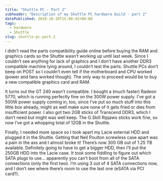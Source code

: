 ```yaml
---
title: "Shuttle PC - Part 2"
subheader: "Description of my Shuttle PC hardware build - part 2"
datePublished: 2010-10-28T15:08:45+00:00
tags:
  - hardware
  - Shuttle
slug: shuttle-pc-part-2
---
```


I didn’t read the parts compatibility guide online before buying the RAM and
graphics cards so the Shuttle wasn’t working up until last week. Since
I couldn’t see anything for lack of graphics and I don’t have another DDR3
compatible machine lying around, I couldn’t test the parts. Shuttle PCs don’t
beep on POST so I couldn’t even tell if the motherboard and CPU worked (power
and fans worked though). The only way to proceed would be to buy a new
compatible graphics card and RAM.

It turns out the GT 240 wasn’t compatible. I bought a (much faster) Radeon 5770,
which is running perfectly fine on the 300W power supply. I’ve got a 500W power
supply coming in, too, since I’ve put so much stuff into this little box
already, might as well make sure none of it gets fried or dies from insufficient
power. I also got two 2GB sticks of Transcend DDR3, which I don’t need but might
was well keep. The G.Skill Ripjaws sticks work fine, so now I’ve got a whopping
total of 12GB in the Shuttle.

Finally, I needed more space so I took apart my Lacie external HDD and plugged
it in the Shuttle. Getting that Neil Poulton screwless case apart was a pain in
the ass and I almost broke it! There’s now 300 GB out of 1.25 TB available.
Definitely going to have to get a bigger HDD, then I’ll put the 250GB HDD into
the Lacie case. It took some fiddling to figure out which SATA plugs to use…
apparently you can’t boot from all of the SATA connections (only the first two).
I’m using 3 out of 4 SATA connections now, and I don’t see where there’s room to
use the last one (eSATA via PCI card?).

